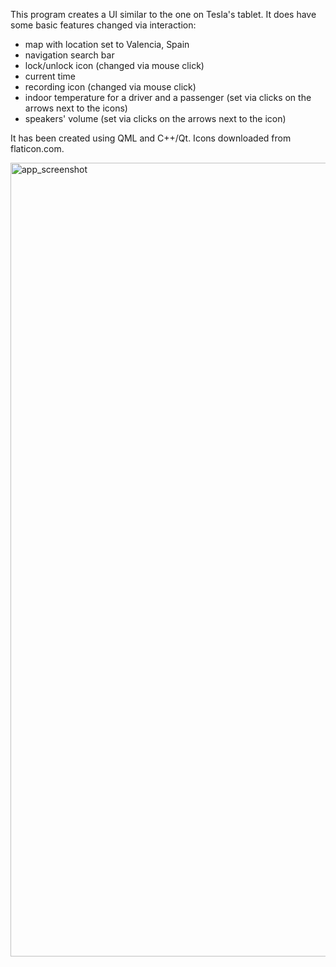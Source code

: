This program creates a UI similar to the one on Tesla's tablet. It does have some basic features changed via interaction:
- map with location set to Valencia, Spain
- navigation search bar
- lock/unlock icon (changed via mouse click)
- current time
- recording icon (changed via mouse click)
- indoor temperature for a driver and a passenger (set via clicks on the arrows next to the icons)
- speakers' volume (set via clicks on the arrows next to the icon)

It has been created using QML and C++/Qt. Icons downloaded from flaticon.com.

<img width="1270" alt="app_screenshot" src="https://github.com/DawidS11/TeslaUI/assets/89133176/ecb362f3-9872-4740-915d-2142b8357a47">
